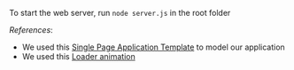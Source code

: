 To start the web server, run `node server.js` in the root folder

_References_:

- We used this [Single Page Application Template](https://dev.to/dcodeyt/building-a-single-page-app-without-frameworks-hl9) to model our application
- We used this [Loader animation](https://loading.io/css/)
